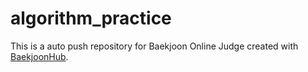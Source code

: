 # algorithm_practice
This is a auto push repository for Baekjoon Online Judge created with [BaekjoonHub](https://github.com/BaekjoonHub/BaekjoonHub).
